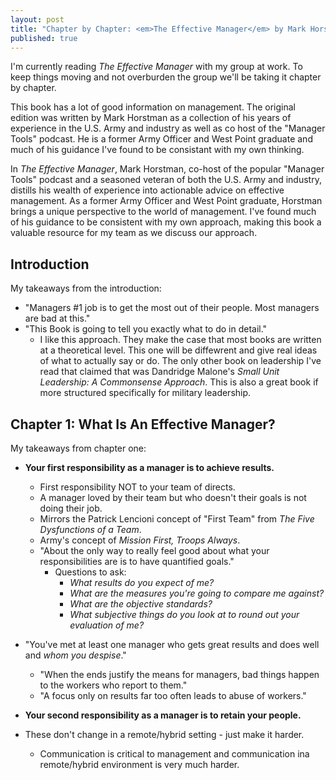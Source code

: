 ```yaml
---
layout: post
title: "Chapter by Chapter: <em>The Effective Manager</em> by Mark Horstman, Kate Braun, and Sarah Sentes - Intro & Chapter 1"
published: true
---
```


I'm currently reading *The Effective Manager* with my group at work. To keep things moving and not overburden the group we'll be taking it chapter by chapter.

This book has a lot of good information on management. The original edition was written by Mark Horstman as a collection of his years of experience in the U.S. Army and industry as well as co host of the "Manager Tools" podcast.
He is a former Army Officer and West Point graduate and much of his guidance I've found to be consistant with my own thinking.

In <em>The Effective Manager</em>, Mark Horstman, co-host of the popular "Manager Tools" podcast and a seasoned veteran of both the U.S. Army and industry, distills his wealth of experience into actionable advice on 
effective management. As a former Army Officer and West Point graduate, Horstman brings a unique perspective to the world of management. I've found 
much of his guidance to be consistent with my own approach, making this book a valuable resource for my team as we discuss our approach.

## Introduction
My takeaways from the introduction:
* "Managers #1 job is to get the most out of their people. Most managers are bad at this."
* "This Book is going to tell you exactly what to do in detail."
  * I like this approach. They make the case that most books are written at a theoretical level. This one will be diffewrent and give real ideas of what to actually say or do. The only other book on leadership I've read that claimed that was Dandridge Malone's <em>Small Unit Leadership: A Commonsense Approach</em>. This is also a great book if more structured specifically for military leadership.

## Chapter 1: What Is An Effective Manager?
My takeaways from chapter one:
* **Your first responsibility as a manager is to achieve results.**
  * First responsibility NOT to your team of directs.
  * A manager loved by their team but who doesn't their goals is not doing their job.
  * Mirrors the Patrick Lencioni concept of "First Team" from *The Five Dysfunctions of a Team*.
  * Army's concept of *Mission First, Troops Always*.
  * "About the only way to really feel good about what your responsibilities are is to have quantified goals."
    * Questions to ask:
      * *What results do you expect of me?*
      * *What are the measures you're going to compare me against?*
      * *What are the objective standards?*
      * *What subjective things do you look at to round out your evaluation of me?*

* "You've met at least one manager who gets great results and does well and *whom you despise*."
  * "When the ends justify the means for managers, bad things happen to the workers who report to them."
  * "A focus only on results far too often leads to abuse of workers."

* **Your second responsibility as a manager is to retain your people.**

* These don't change in a remote/hybrid setting - just make it harder.
  * Communication is critical to management and communication ina remote/hybrid environment is very much harder.
